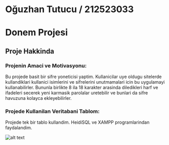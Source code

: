 # Oğuzhan Tutucu / 212523033
# Donem Projesi

## Proje Hakkinda

### Projenin Amaci ve Motivasyonu:

Bu projede basit bir sifre yoneticisi yaptim. Kullanicilar uye oldugu sitelerde kullandiklari kullanici isimlerini ve sifrelerini unutmamalari icin bu uygulamayi kullanabilirler. Bununla birlikte 8 ila 18 karakter arasinda diledikleri harf ve ifadeleri secerek yeni karmasik parolalar uretebilir ve bunlari da sifre havuzuna kolayca ekleyebilirler.

### Projede Kullanilan Veritabani Tablom:

Projede tek bir tablo kullandim. 
HeidiSQL ve XAMPP programlarindan faydalandim.

![alt text](https://images.app.goo.gl/E1LoJcfbRDm61Bh78)